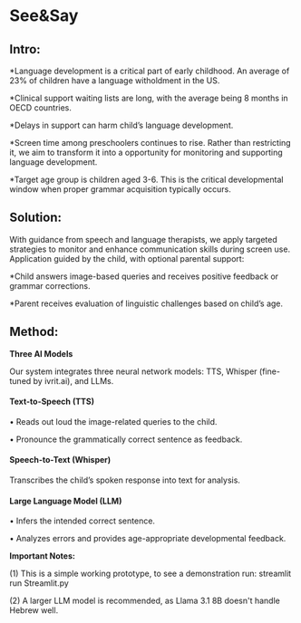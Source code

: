 # __See&Say__

## __Intro:__

*Language development is a critical part of early childhood.  An average of 23% of children have a language witholdment in the US.

*Clinical support waiting lists are long, with the average being 8 months in OECD countries.

*Delays in support can harm child’s language development.

*Screen time among preschoolers continues to rise. Rather than restricting it, we aim to transform it into a opportunity for monitoring and supporting language development.

*Target age group is children aged 3-6. This is the critical developmental window when proper grammar acquisition typically occurs.


## __Solution:__

With guidance from speech and language therapists, we apply targeted strategies to monitor and enhance communication skills during screen use.
Application guided by the child, with optional parental support:

*Child answers image-based queries and receives positive feedback or grammar corrections.

*Parent receives evaluation of linguistic challenges based on child’s age.

## __Method:__

__Three AI Models__

Our system integrates three neural network models: TTS, Whisper (fine-tuned by ivrit.ai), and  LLMs.

#### Text-to-Speech (TTS)

 • Reads out loud the image-related queries to the child.

 • Pronounce the grammatically correct sentence as feedback.

#### Speech-to-Text (Whisper)

 Transcribes the child’s spoken response into text for analysis.

#### Large Language Model (LLM)

 • Infers the intended correct sentence.

 • Analyzes errors and provides age-appropriate developmental feedback.





__Important Notes:__

(1) This is a simple working prototype, to see a demonstration run:
streamlit run Streamlit.py

(2) A larger LLM model is recommended, as Llama 3.1 8B doesn't handle Hebrew well.
